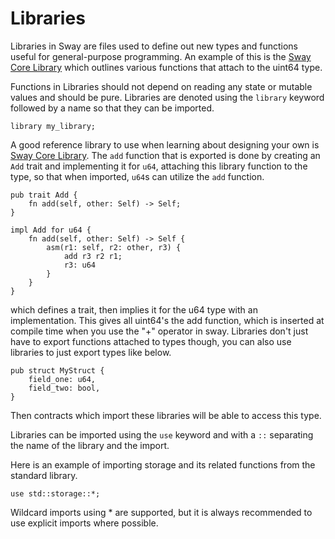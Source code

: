 # Libraries

Libraries in Sway are files used to define out new types and functions useful for general-purpose programming. An example of this is the [Sway Core Library](https://github.com/FuelLabs/sway-lib-core) which outlines various functions that attach to the uint64 type. 

Functions in Libraries should not depend on reading any state or mutable values and should be pure. Libraries are denoted using the `library` keyword followed by a name so that they can be imported.

```sway
library my_library;
```

A good reference library to use when learning about designing your own is [Sway Core Library](https://github.com/FuelLabs/sway-lib-core). The `add` function that is exported is done by creating an `Add` trait and implementing it for `u64`, attaching this library function to the type, so that when imported, `u64`s can utilize the `add` function.

```sway
pub trait Add {
    fn add(self, other: Self) -> Self;
}

impl Add for u64 {
    fn add(self, other: Self) -> Self {
        asm(r1: self, r2: other, r3) {
            add r3 r2 r1;
            r3: u64
        }
    }
}
```

which defines a trait, then implies it for the u64 type with an implementation. This gives all uint64's the add function, which is inserted at compile time when you use the "+" operator in sway. Libraries don't just have to export functions attached to types though, you can also use libraries to just export types like below.

```sway
pub struct MyStruct {
    field_one: u64,
    field_two: bool,
}
```

Then contracts which import these libraries will be able to access this type.

Libraries can be imported using the `use` keyword and with a `::` separating the name of the library and the import.

Here is an example of importing storage and its related functions from the standard library. 

```sway
use std::storage::*;
```

Wildcard imports using * are supported, but it is always recommended to use explicit imports where possible.